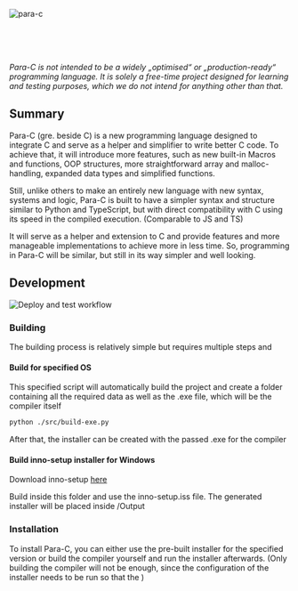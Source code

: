 ![para-c](https://socialify.git.ci/Luna-Klatzer/para-c/image?description=1&forks=1&issues=1&language=1&logo=https%3A%2F%2Fraw.githubusercontent.com%2FLuna-Klatzer%2FPara-C%2Fmain%2FPara-C.png&owner=1&pattern=Charlie%20Brown&pulls=1&stargazers=1&theme=Light)

<br>
<br>
<br>

*Para-C is not intended to be a widely „optimised“ or „production-ready“ programming language. It is solely a free-time
project designed for learning and testing purposes, which we do not intend for anything other than that.*

## Summary

Para-C (gre. beside C) is a new programming language designed to integrate C and serve as a helper and simplifier to write better C code. 
To achieve that, it will introduce more features, such as  new built-in Macros and functions, OOP structures, 
more straightforward array and malloc-handling, expanded data types and simplified functions. 

Still, unlike others to make an entirely new language with new syntax, systems and logic, Para-C is built to have a simpler syntax and structure similar to Python and TypeScript, but with direct compatibility with C using its speed in the compiled execution. (Comparable to JS and TS)

It will serve as a helper and extension to C and provide features and more manageable implementations to achieve more in less time. So, programming in Para-C will be similar, but still in its way simpler and well looking.

## Development

![Deploy and test workflow](https://github.com/Luna-Klatzer/Para-C/actions/workflows/python-test.yml/badge.svg)

### Building

The building process is relatively simple but requires multiple steps and 

#### Build for specified OS

This specified script will automatically build the project and create a folder containing all the required data as
well as the .exe file, which will be the compiler itself

```bash
python ./src/build-exe.py
```

After that, the installer can be created with the passed .exe for the compiler

#### Build inno-setup installer for Windows 

Download inno-setup [here](https://jrsoftware.org/download.php/is.exe)

Build inside this folder and use the inno-setup.iss file. The generated installer will be placed inside /Output

### Installation
 
To install Para-C, you can either use the pre-built installer for the specified version or build the compiler yourself and run
the installer afterwards. (Only building the compiler will not be enough, since the configuration of the installer needs
to be run so that the )
